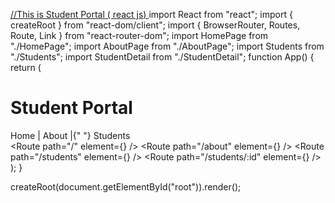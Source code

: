 [//This is Student Portal ( react js)
](https://codesandbox.io/p/sandbox/hooks-api-fs3z3r)
import React from "react";
import { createRoot } from "react-dom/client";
import { BrowserRouter, Routes, Route, Link } from "react-router-dom";
import HomePage from "./HomePage";
import AboutPage from "./AboutPage";
import Students from "./Students";
import StudentDetail from "./StudentDetail";
function App() {
  return (
    <div>
      <h1>Student Portal</h1>
      <BrowserRouter>
        <nav>
          <Link to="/">Home</Link> | <Link to="/about">About</Link> |{" "}
          <Link to="/students">Students</Link>
        </nav>
        <Routes>
          <Route path="/" element={<HomePage />} />
          <Route path="/about" element={<AboutPage />} />
          <Route path="/students" element={<Students />} />
          <Route path="/students/:id" element={<StudentDetail />} />
        </Routes>
      </BrowserRouter>
    </div>
  );
}

createRoot(document.getElementById("root")).render(<App />);
